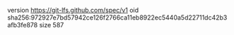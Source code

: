 version https://git-lfs.github.com/spec/v1
oid sha256:972927e7bd57942ce126f2766ca11eb8922ec5440a5d22711dc42b3afb3fe878
size 587
